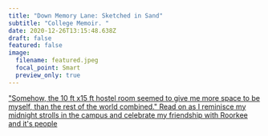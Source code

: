 ```yaml
---
title: "Down Memory Lane: Sketched in Sand"
subtitle: "College Memoir. "
date: 2020-12-26T13:15:48.638Z
draft: false
featured: false
image:
  filename: featured.jpeg
  focal_point: Smart
  preview_only: true
---
```

["Somehow, the 10 ft x15 ft hostel room seemed to give me more space to be myself, than the rest of the world combined."
Read on as I reminisce my midnight strolls in the campus and celebrate my friendship with Roorkee and it's people](http://watchout.iitr.ac.in/2022/06/keerat-kaur-guliani-memoir)
